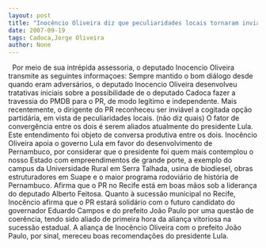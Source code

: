 ```yaml
---
layout: post
title: "Inocêncio Oliveira diz que peculiaridades locais tornaram inviável ida de Cadoca, novo aliado lulista, para o PR"
date: 2007-09-19
tags: Cadoca,Jorge Oliveira
author: None
---
```

&nbsp;
Por meio de sua intr&eacute;pida assessoria, o deputado Inocencio Oliveira transmite as seguintes informa&ccedil;oes: 
Sempre mantido o bom di&aacute;logo desde quando eram advers&aacute;rios, o deputado Inocencio Oliveira desenvolveu tratativas iniciais sobre a possibilidade de o deputado Cadoca fazer a travessia do PMDB para o PR, de modo leg&iacute;timo e independente. 
Mais recentemente, o dirigente do PR reconheceu ser invi&aacute;vel a cogitada op&ccedil;&atilde;o partid&aacute;ria, em vista de peculiaridades locais. (n&atilde;o diz quais)
O fator de converg&ecirc;ncia entre os dois &eacute; serem aliados atualmente do presidente Lula. Este entendimento foi objeto de conversa produtiva entre os dois. 
Inoc&ecirc;ncio Oliveira apoia o governo Lula em favor do desenvolvimento de Pernambuco, por considerar que o presidente foi quem mais contemplou o nosso Estado com empreendimentos de grande porte, a exemplo do campus da Universidade Rural em Serra Talhada, usina de biodiesel, obras estruturadores em Suape e o maior programa rodovi&aacute;rio de hist&oacute;ria de Pernambuco. 
Afirma que o PR no Recife est&aacute; em boas m&atilde;os sob a lideran&ccedil;a do deputado Alberto Feitosa. 
Quanto &agrave; sucess&atilde;o municipal no Recife, Inoc&ecirc;ncio afirma que o PR estar&aacute; solid&aacute;rio com o futuro candidato do governador Eduardo Campos e do prefeito Jo&atilde;o Paulo por uma quest&atilde;o de coer&ecirc;ncia, tendo sido aliado de primeira hora da alian&ccedil;a vitoriosa na sucess&atilde;o estadual. 
A alian&ccedil;a de Inoc&ecirc;ncio Oliveira com o prefeito Jo&atilde;o Paulo, por sinal, mereceu boas recomenda&ccedil;&otilde;es do presidente Lula.&nbsp; 